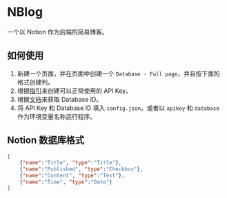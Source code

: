 NBlog
======

一个以 Notion 作为后端的简易博客。

如何使用
------

1. 新建一个页面，并在页面中创建一个 `Database - Full page`，并且按下面的格式创建列。
2. 根据[指引](https://developers.notion.com/docs/getting-started)来创建可以正常使用的 API Key。
3. 根据[文档](https://developers.notion.com/docs/working-with-databases#adding-pages-to-a-database)来获取 Database ID。
4. 将 API Key 和 Database ID 填入 `config.json`，或者以 `apikey` 和 `database` 作为环境变量名称运行程序。

Notion 数据库格式
------
``` json
[
    {"name":"Title", "type":"Title"},
    {"name":"Published", "type":"Checkbox"},
    {"name":"Content", "type":"Text"},
    {"name":"Time", "type":"Date"}
]
```